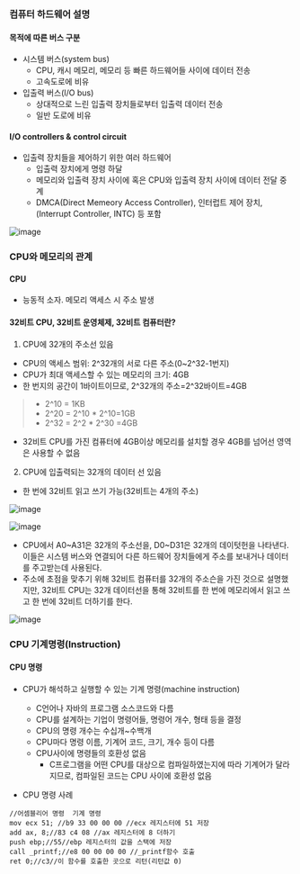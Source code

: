 ### 컴퓨터 하드웨어 설명
#### 목적에 따른 버스 구분
* 시스템 버스(system bus)
  * CPU, 캐시 메모리, 메모리 등 빠른 하드웨어들 사이에 데이터 전송
  * 고속도로에 비유
* 입출력 버스(I/O bus)
  * 상대적으로 느린 입출력 장치들로부터 입출력 데이터 전송
  * 일반 도로에 비유
 
#### I/O controllers & control circuit
* 입출력 장치들을 제어하기 위한 여러 하드웨어
  * 입출력 장치에게 명령 하달
  * 메모리와 입출력 장치 사이에 혹은 CPU와 입출력 장치 사이에 데이터 전달 중계
  * DMCA(Direct Memeory Access Controller), 인터럽트 제어 장치,(Interrupt Controller, INTC) 등 포함
 
![image](https://github.com/user-attachments/assets/cc77a95e-3325-4a58-9fcf-c5e8d4033390)

### CPU와 메모리의 관계
#### CPU
* 능동적 소자. 메모리 액세스 시 주소 발생

#### 32비트 CPU, 32비트 운영체제, 32비트 컴퓨터란?
1. CPU에 32개의 주소선 있음
* CPU의 액세스 범위: 2^32개의 서로 다른 주소(0~2^32-1번지)
* CPU가 최대 액세스할 수 있는 메모리의 크기: 4GB
* 한 번지의 공간이 1바이트이므로, 2^32개의 주소=2^32바이트=4GB

> * 2^10 = 1KB
> * 2^20 = 2^10 \* 2^10=1GB
> * 2^32 = 2^2 \* 2^30 =4GB

* 32비트 CPU를 가진 컴퓨터에 4GB이상 메모리를 설치할 경우 4GB를 넘어선 영역은 사용할 수 없음

2. CPU에 입출력되는 32개의 데이터 선 있음
* 한 번에 32비트 읽고 쓰기 가능(32비트는 4개의 주소)

![image](https://github.com/user-attachments/assets/74911236-8fb4-407f-9c21-cb9869fddd45)

![image](https://github.com/user-attachments/assets/9bc0bd9b-ec16-48fe-8b51-ddb1cc6a5759)
* CPU에서 A0~A31은 32개의 주소선을, D0~D31은 32개의 데이텃헌을 나타낸다. 이들은 시스템 버스와 연결되어 다른 하드웨어 장치들에게 주소를 보내거나 데이터를 주고받는데 사용된다.
* 주소에 초점을 맞추기 위해 32비트 컴퓨터를 32개의 주소슨을 가진 것으로 설명했지만, 32비트 CPU는 32개 데이터선을 통해 32비트를 한 번에 메모리에서 읽고 쓰고 한 번에 32비트 더하기를 한다.

![image](https://github.com/user-attachments/assets/5346325d-2f7d-41cd-9cf4-f32082deb7f7)

### CPU 기계명령(Instruction)
#### CPU 명령
* CPU가 해석하고 실행할 수 있는 기계 명령(machine instruction)
  * C언어나 자바의 프로그램 소스코드와 다름
  * CPU를 설계하는 기업이 명령어들, 명령어 개수, 형태 등을 결정
  * CPU의 명령 개수는 수십개~수백개
  * CPU마다 명령 이름, 기계어 코드, 크기, 개수 등이 다름
  * CPU사이에 명령들의 호환성 없음
    * C프로그램을 어떤 CPU를 대상으로 컴파일하였는지에 따라 기계어가 달라지므로, 컴파일된 코드는 CPU 사이에 호환성 없음
   
* CPU 명령 사례

```assembly
//어셈블리어 명령  기계 명령
mov ecx 51; //b9 33 00 00 00 //ecx 레지스터에 51 저장
add ax, 8;//83 c4 08 //ax 레지스터에 8 더하기
push ebp;//55//ebp 레지스터의 값을 스택에 저장
call _printf;//e8 00 00 00 00 //_printf함수 호출
ret 0;//c3//이 함수를 호출한 곳으로 리턴(리턴값 0)
```
